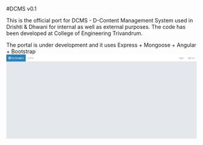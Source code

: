 #DCMS v0.1

This is the official port for DCMS - D-Content Management System used in Drishti & Dhwani for internal as well as external purposes. The code has been developed at College of Engineering Trivandrum.

The portal is under development and it uses Express + Mongoose + Angular + Bootstrap 
![DemoScreenShot](/dcms-nodejs/public/images/demo.png)
